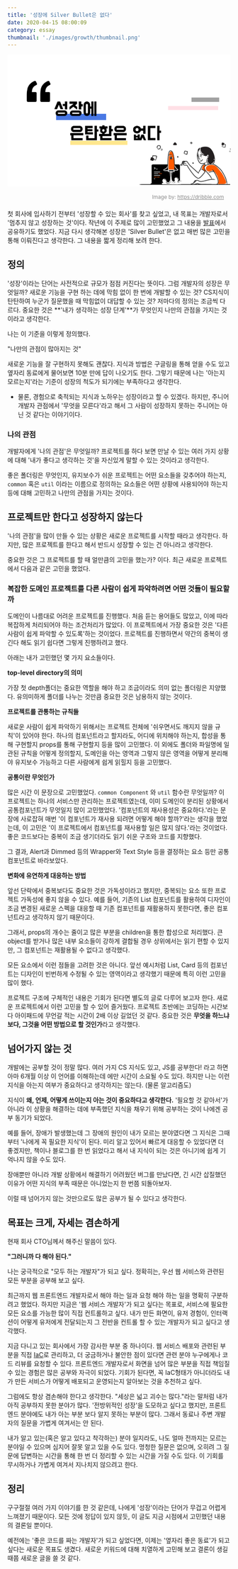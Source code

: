 ```yaml
---
title: '성장에 Silver Bullet은 없다'
date: 2020-04-15 08:00:09
category: essay
thumbnail: './images/growth/thumbnail.png'
---
```


![image-thumbnail](./images/growth/thumbnail.png)

<div style="opacity: 0.5; padding-right: 15px; text-align:right">
    <sup>Image by: <a href="https://dribbble.com/shots/7093773-Landing-page-exploration">https://dribble.com</a></sup>
</div>

첫 회사에 입사하기 전부터 '성장할 수 있는 회사'를 찾고 싶었고, 내 목표는 개발자로서 '멈추지 않고 성장하는 것'이다. 작년에 이 주제로 많이 고민했었고 그 내용을 [발표](https://speakerdeck.com/soyoung210/jeolmang-deuribeun-seongjang-hamgge-ilhago-sipeun-gaebaljaga-doegiggaji)에서 공유하기도 했었다.  지금 다시 생각해본 성장은 'Silver Bullet'은 없고 매번 많은 고민을 통해 이뤄진다고 생각한다. 그 내용을 짧게 정리해 보려 한다.

## 정의

'성장'이라는 단어는 사전적으로 규모가 점점 커진다는 뜻이다. 그럼 개발자의 성장은 무엇일까? 새로운 기능을 구현 하는 데에 막힘 없이 한 번에 개발할 수 있는 것? CS지식이 탄탄하여 누군가 질문했을 때 막힘없이 대답할 수 있는 것? 저마다의 정의는 조금씩 다르다. 중요한 것은 **'내가 생각하는 성장 단계'**가 무엇인지 나만의 관점을 가지는 것이라고 생각한다.

나는 이 기준을 이렇게 정의했다.

"나만의 관점이 많아지는 것"

새로운 기능을 잘 구현하지 못해도 괜찮다. 지식과 방법은 구글링을 통해 얻을 수도 있고 옆자리 동료에게 물어보면 10분 만에 답이 나오기도 한다. 그렇기 때문에 나는 '아는지 모르는지'라는 기준이 성장의 척도가 되기에는 부족하다고 생각한다.

- 물론, 경험으로 축적되는 지식과 노하우는 성장이라고 할 수 있겠다. 하지만, 주니어 개발자 관점에서 '무엇을 모른다'라고 해서 그 사람이 성장하지 못하는 주니어는 아닌 것 같다는 이야기이다.

### 나의 관점

개발자에게 '나의 관점'은 무엇일까? 프로젝트를 하다 보면 만날 수 있는 여러 가지 상황에 대해 '내가 좋다고 생각하는 것'을 자신있게 말할 수 있는 것이라고 생각한다.

좋은 폴더링은 무엇인지, 유지보수가 쉬운 프로젝트는 어떤 요소들을 갖추어야 하는지, `common` 혹은 `util` 이라는 이름으로 정의하는 요소들은 어떤 상황에 사용되어야 하는지 등에 대해 고민하고 나만의 관점을 가지는 것이다.

## 프로젝트만 한다고 성장하지 않는다

'나의 관점'을 많이 만들 수 있는 상황은 새로운 프로젝트를 시작할 때라고 생각한다. 하지만, 많은 프로젝트를 한다고 해서 반드시 성장할 수 있는 건 아니라고 생각한다.

중요한 것은 그 프로젝트를 할 때 얼만큼의 고민을 했는가? 이다. 최근 새로운 프로젝트에서 다음과 같은 고민을 했었다.

### 복잡한 도메인 프로젝트를 다른 사람이 쉽게 파악하려면 어떤 것들이 필요할까

도메인이 나름대로 어려운 프로젝트를 진행했다. 처음 듣는 용어들도 많았고, 이에 따라 복잡하게 처리되어야 하는 조건처리가 많았다. 이 프로젝트에서 가장 중요한 것은 '다른 사람이 쉽게 파악할 수 있도록'하는 것이었다. 프로젝트를 진행하면서 약간의 중복이 생긴다 해도 읽기 쉽다면 그렇게 진행하려고 했다.

아래는 내가 고민했던 몇 가지 요소들이다.

**top-level directory의 의미**

가장 첫 depth폴더는 중요한 역할을 해야 하고 조금이라도 의미 없는 폴더링은 지양했다. 유의미하게 폴더를 나누는 것만큼 중요한 것은 남용하지 않는 것이다.

**프로젝트를 관통하는 규칙들**

새로운 사람이 쉽게 파악하기 위해서는 프로젝트 전체에 '쉬우면서도 깨지지 않을 규칙'이 있어야 한다. 하나의 컴포넌트라고 할지라도, 어디에 위치해야 하는지, 합성을 통해 구현할지 props를 통해 구현할지 등을 많이 고민했다.
이 외에도 폴더와 파일명에 일관된 규칙을 어떻게 정의할지, 도메인을 아는 영역과 그렇지 않은 영역을 어떻게 분리해야 유지보수 가능하고 다른 사람에게 쉽게 읽힐지 등을 고민했다.

**공통이란 무엇인가**

많은 시간 이 문장으로 고민했었다. `common Component` 와 `util` 함수란 무엇일까? 이 프로젝트는 하나의 서비스만 관리하는 프로젝트였는데, 이미 도메인이 분리된 상황에서 공통컴포넌트가 무엇일지 많이 고민했었다.  '컴포넌트의 재사용성은 중요하다.'라는 문장에 사로잡혀 매번 '이 컴포넌트가 재사용 되려면 어떻게 해야 할까?'라는 생각을 했었는데, 이 고민은 '이 프로젝트에서 컴포넌트를 재사용할 일은 많지 않다.'라는 것이었다. 좋은 코드보다는 중복이 조금 생기더라도 읽기 쉬운 구조와 코드를 지향했다.

그 결과, Alert과 Dimmed 등의 Wrapper와 Text Style 등을 결정하는 요소 등만 공통 컴포넌트로 바라보았다.

**변화에 유연하게 대응하는 방법**

앞선 단락에서 중복보다도 중요한 것은 가독성이라고 했지만, 중복되는 요소 또한 프로젝트 가독성에 좋지 않을 수 있다. 예를 들어, 기존의 List 컴포넌트를 활용하여 디자인이 조금 변경된 새로운 스펙을 대응할 때 기존 컴포넌트를 재활용하지 못한다면, 좋은 컴포넌트라고 생각하지 않기 때문이다.

그래서, props의 개수는 줄이고 많은 부분을 children을 통한 합성으로 처리했다. 큰 object를 받거나 많은 내부 요소들이 강하게 결합될 경우 상위에서는 읽기 편할 수 있지만, 그 컴포넌트는 재활용될 수 없다고 생각했다.

모든 요소에서 이런 점들을 고려한 것은 아니다. 앞선 예시처럼 List, Card 등의 컴포넌트는 디자인이 빈번하게 수정될 수 있는 영역이라고 생각했기 때문에 특히 이런 고민을 많이 했다.

프로젝트 구조에 구체적인 내용은 기회가 된다면 별도의 글로 다루어 보고자 한다. 새로운 프로젝트에서 이런 고민을 할 수 있어 즐거웠다. 프로젝트 초반에는 코딩하는 시간보다 아이패드에 무언갈 적는 시간이 2배 이상 길었던 것 같다. 중요한 것은 **무엇을 하느냐보다, 그것을 어떤 방법으로 할 것인가**라고 생각했다.

## 넘어가지 않는 것

개발에는 공부할 것이 정말 많다. 여러 가지 CS 지식도 있고, JS를 공부한다! 라고 하면 아마 6개월 이상 이 언어를 이해하는데 에만 시간이 소요될 수도 있다. 하지만 나는 이런 지식을 아는지 여부가 중요하다고 생각하지는 않는다. (물론 알고리즘도)

지식이 **왜, 언제, 어떻게 쓰이는지 아는 것이 중요하다고 생각한다.** '필요할 것 같아서'가 아니라 이 상황을 해결하는 데에 부족했던 지식을 채우기 위해 공부하는 것이 나에겐 공부 동기가 되었다.

예를 들어, 장애가 발생했는데 그 장애의 원인이 내가 모르는 분야였다면 그 지식은 그때부터 '나에게 꼭 필요한 지식'이 된다. 미리 알고 있어서 빠르게 대응할 수 있었다면 더 좋겠지만, 책이나 블로그를 한 번 읽었다고 해서 내 지식이 되는 것은 아니기에 쉽게 기억나지 않을 수도 있다.

장애뿐만 아니라 개발 상황에서 해결하기 어려웠던 버그를 만났다면, 긴 시간 삽질했던 이유가 어떤 지식의 부족 때문은 아니었는지 한 번쯤 되돌아보자.

이럴 때 넘어가지 않는 것만으로도 많은 공부가 될 수 있다고 생각한다.

## 목표는 크게, 자세는 겸손하게

현재 회사 CTO님께서 해주신 말씀이 있다.

**"그러니까 다 해야 된다."**

나는 궁극적으로 "모두 하는 개발자"가 되고 싶다. 정확히는, 우선 웹 서비스와 관련된 모든 부분을 공부해 보고 싶다.

최근까지 웹 프론트엔드 개발자로서 해야 하는 일과 요청 해야 하는 일을 명확히 구분하려고 했었다. 하지만 지금은 '웹 서비스 개발자'가 되고 싶다는 목표로, 서비스에 필요한 모든 요소를 가능한 많이 직접 컨트롤하고 싶다. 내가 만든 화면이, 유저 경험이, 인터랙션이 어떻게 유저에게 전달되는지 그 전반을 컨트롤 할 수 있는 개발자가 되고 싶다고 생각했다.

지금 다니고 있는 회사에서 가장 감사한 부분 중 하나이다. 웹 서비스 배포와 관련된 부분을 직접 [IaC](https://en.wikipedia.org/wiki/Infrastructure_as_code)로 관리하고, 더 궁금하거나 불안한 점이 있다면 관련 분야 누구에게나 코드 리뷰를 요청할 수 있다. 프론트엔드 개발자로서 화면을 넘어 많은 부분을 직접 책임질 수 있는 경험은 많은 공부와 자극이 되었다. 기회가 된다면, 꼭 IaC형태가 아니더라도 내가 만든 서비스가 어떻게 배포되고 운영되는지 알아보는 것을 추천하고 싶다.

그럼에도 항상 겸손해야 한다고 생각한다. "세상은 넓고 괴수는 많다."라는 말처럼 내가 아직 공부하지 못한 분야가 많다. '전방위적인 성장'을 도모하고 싶다고 했지만, 프론트엔드 분야에도 내가 아는 부분 보다 알지 못하는 부분이 많다. 그래서 동료나 주변 개발자의 질문을 가볍게 여겨서는 안 된다.

내가 알고 있는(혹은 알고 있다고 착각하는) 분야 일지라도, 나도 얼마 전까지는 모르는 분야일 수 있으며 심지어 잘못 알고 있을 수도 있다. 멍청한 질문은 없으며, 오히려 그 질문에 답변하는 시간을 통해 한 번 더 정리할 수 있는 시간을 가질 수도 있다. 이 기회를 무시하거나 가볍게 여겨서 지나치지 않으려고 한다.

## 정리

구구절절 여러 가지 이야기를 한 것 같은데, 나에게 '성장'이라는 단어가 무겁고 어렵게 느껴졌기 때문이다. 모든 것에 정답이 있지 않듯, 이 글도 지금 시점에서 고민했던 내용의 결론일 뿐이다.

예전에는 '좋은 코드를 짜는 개발자'가 되고 싶었다면, 이제는 '옆자리 좋은 동료'가 되고 싶다는 새로운 목표도 생겼다. 새로운 키워드에 대해 치열하게 고민해 보고 결론이 생길 때쯤 새로운 글을 쓸 것 같다.
